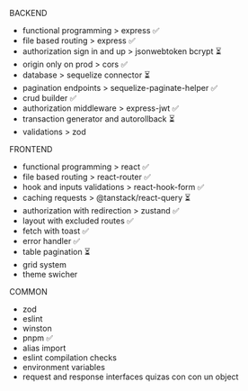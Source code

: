 BACKEND
- functional programming > express ✅
- file based routing > express ✅
- authorization sign in and up > jsonwebtoken bcrypt ⏳
- origin only on prod > cors ✅
- database > sequelize connector ⏳
- pagination endpoints > sequelize-paginate-helper ✅
- crud builder ✅
- authorization middleware > express-jwt ✅
- transaction generator and autorollback ⏳
- validations > zod 

FRONTEND
- functional programming > react ✅
- file based routing > react-router ✅
- hook and inputs validations > react-hook-form ✅
- caching requests > @tanstack/react-query ⏳
- authorization with redirection > zustand ✅
- layout with excluded routes ✅
- fetch with toast ✅
- error handler ✅
- table pagination ⏳
- grid system
- theme swicher

COMMON
- zod
- eslint
- winston
- pnpm ✅
- alias import
- eslint compilation checks
- environment variables
- request and response interfaces quizas con con un object